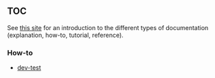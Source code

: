 ## TOC

See [this site](https://documentation.divio.com/introduction/) for an 
introduction to the different types of documentation (explanation, how-to, tutorial, reference).

### How-to

* [dev-test](Notes/howto/devTest.md)

